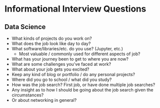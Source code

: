 # Informational Interview Questions

## Data Science

* What kinds of projects do you work on?
* What does the job look like day to day?
* What software/libraries/etc. do you use? (Jupyter, etc.)
  * Most valuable / commonly used for different aspects of job?
* What has your journey been to get to where you are now?
* What are some challenges you've faced at work?
* What about your job gets you excited?
* Keep any kind of blog or portfolio / do any personal projects?
* Where did you go to school / what did you study?
* How was the job search? First job, or have done multiple job searches?
* Any insight as to how I should be going about the job search given the circumstances?
* Or about networking in general?



